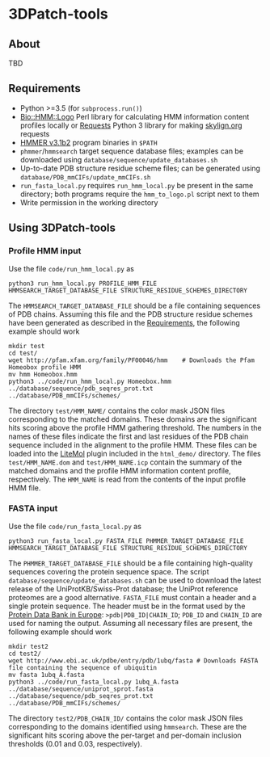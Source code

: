 # 3DPatch-tools

## About

TBD

## Requirements

  - Python >=3.5 (for `subprocess.run()`)
  - [Bio::HMM::Logo](http://skylign.org/help/install) Perl library for calculating HMM information content profiles locally or [Requests](http://docs.python-requests.org/en/master/#) Python 3 library for making [skylign.org](http://skylign.org/) requests
  - [HMMER v3.1b2](http://hmmer.org/) program binaries in `$PATH`
  - `phmmer`/`hmmsearch` target sequence database files; examples can be downloaded using `database/sequence/update_databases.sh`
  - Up-to-date PDB structure residue scheme files; can be generated using `database/PDB_mmCIFs/update_mmCIFs.sh`
  - `run_fasta_local.py` requires `run_hmm_local.py` be present in the same directory; both programs require the `hmm_to_logo.pl` script next to them
  - Write permission in the working directory

## Using 3DPatch-tools

### Profile HMM input

Use the file `code/run_hmm_local.py` as

    python3 run_hmm_local.py PROFILE_HMM_FILE HMMSEARCH_TARGET_DATABASE_FILE STRUCTURE_RESIDUE_SCHEMES_DIRECTORY

The `HMMSEARCH_TARGET_DATABASE_FILE` should be a file containing sequences of PDB chains. Assuming this file and the PDB structure residue schemes have been generated as described in the [Requirements](#requirements), the following example should work

    mkdir test
    cd test/
    wget http://pfam.xfam.org/family/PF00046/hmm    # Downloads the Pfam Homeobox profile HMM
    mv hmm Homeobox.hmm
    python3 ../code/run_hmm_local.py Homeobox.hmm ../database/sequence/pdb_seqres_prot.txt ../database/PDB_mmCIFs/schemes/

The directory `test/HMM_NAME/` contains the color mask JSON files corresponding to the matched domains. These domains are the significant hits scoring above the profile HMM gathering threshold. The numbers in the names of these files indicate the first and last residues of the PDB chain sequence included in the alignment to the profile HMM. These files can be loaded into the [LiteMol](https://webchemdev.ncbr.muni.cz/LiteMol/) plugin included in the `html_demo/` directory. The files `test/HMM_NAME.dom` and `test/HMM_NAME.icp` contain the summary of the matched domains and the profile HMM information content profile, respectively. The `HMM_NAME` is read from the contents of the input profile HMM file.

### FASTA input

Use the file `code/run_fasta_local.py` as

    python3 run_fasta_local.py FASTA_FILE PHMMER_TARGET_DATABASE_FILE HMMSEARCH_TARGET_DATABASE_FILE STRUCTURE_RESIDUE_SCHEMES_DIRECTORY

The `PHMMER_TARGET_DATABASE_FILE` should be a file containing high-quality sequences covering the protein sequence space. The script `database/sequence/update_databases.sh` can be used to download the latest release of the UniProtKB/Swiss-Prot database; the UniProt reference proteomes are a good alternative. `FASTA_FILE` must contain a header and a single protein sequence. The header must be in the format used by the [Protein Data Bank in Europe](https://www.ebi.ac.uk/pdbe/): `>pdb|PDB_ID|CHAIN_ID`; `PDB_ID` and `CHAIN_ID` are used for naming the output. Assuming all necessary files are present, the following example should work

    mkdir test2
    cd test2/
    wget http://www.ebi.ac.uk/pdbe/entry/pdb/1ubq/fasta # Downloads FASTA file containing the sequence of ubiquitin
    mv fasta 1ubq_A.fasta
    python3 ../code/run_fasta_local.py 1ubq_A.fasta ../database/sequence/uniprot_sprot.fasta ../database/sequence/pdb_seqres_prot.txt ../database/PDB_mmCIFs/schemes/

The directory `test2/PDB_CHAIN_ID/` contains the color mask JSON files corresponding to the domains identified using `hmmsearch`. These are the significant hits scoring above the per-target and per-domain inclusion thresholds (0.01 and 0.03, respectively).

